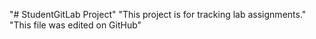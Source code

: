 "# StudentGitLab Project" 
"This project is for tracking lab assignments." 
"This file was edited on GitHub"

